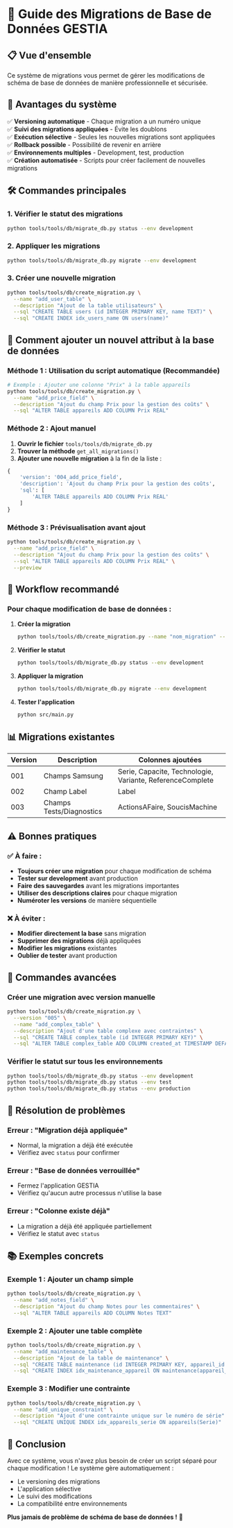 # 🚀 Guide des Migrations de Base de Données GESTIA

## 📋 **Vue d'ensemble**

Ce système de migrations vous permet de gérer les modifications de schéma de base de données de manière professionnelle et sécurisée.

## 🎯 **Avantages du système**

✅ **Versioning automatique** - Chaque migration a un numéro unique  
✅ **Suivi des migrations appliquées** - Évite les doublons  
✅ **Exécution sélective** - Seules les nouvelles migrations sont appliquées  
✅ **Rollback possible** - Possibilité de revenir en arrière  
✅ **Environnements multiples** - Development, test, production  
✅ **Création automatisée** - Scripts pour créer facilement de nouvelles migrations  

## 🛠️ **Commandes principales**

### **1. Vérifier le statut des migrations**
```bash
python tools/tools/db/migrate_db.py status --env development
```

### **2. Appliquer les migrations**
```bash
python tools/tools/db/migrate_db.py migrate --env development
```

### **3. Créer une nouvelle migration**
```bash
python tools/tools/db/create_migration.py \
  --name "add_user_table" \
  --description "Ajout de la table utilisateurs" \
  --sql "CREATE TABLE users (id INTEGER PRIMARY KEY, name TEXT)" \
  --sql "CREATE INDEX idx_users_name ON users(name)"
```

## 📝 **Comment ajouter un nouvel attribut à la base de données**

### **Méthode 1 : Utilisation du script automatique (Recommandée)**

```bash
# Exemple : Ajouter une colonne "Prix" à la table appareils
python tools/tools/db/create_migration.py \
  --name "add_price_field" \
  --description "Ajout du champ Prix pour la gestion des coûts" \
  --sql "ALTER TABLE appareils ADD COLUMN Prix REAL"
```

### **Méthode 2 : Ajout manuel**

1. **Ouvrir le fichier** `tools/tools/db/migrate_db.py`
2. **Trouver la méthode** `get_all_migrations()`
3. **Ajouter une nouvelle migration** à la fin de la liste :

```python
{
    'version': '004_add_price_field',
    'description': 'Ajout du champ Prix pour la gestion des coûts',
    'sql': [
        'ALTER TABLE appareils ADD COLUMN Prix REAL'
    ]
}
```

### **Méthode 3 : Prévisualisation avant ajout**

```bash
python tools/tools/db/create_migration.py \
  --name "add_price_field" \
  --description "Ajout du champ Prix pour la gestion des coûts" \
  --sql "ALTER TABLE appareils ADD COLUMN Prix REAL" \
  --preview
```

## 🔄 **Workflow recommandé**

### **Pour chaque modification de base de données :**

1. **Créer la migration**
   ```bash
   python tools/tools/db/create_migration.py --name "nom_migration" --description "..." --sql "..."
   ```

2. **Vérifier le statut**
   ```bash
   python tools/tools/db/migrate_db.py status --env development
   ```

3. **Appliquer la migration**
   ```bash
   python tools/tools/db/migrate_db.py migrate --env development
   ```

4. **Tester l'application**
   ```bash
   python src/main.py
   ```

## 📊 **Migrations existantes**

| Version | Description | Colonnes ajoutées |
|---------|-------------|-------------------|
| 001 | Champs Samsung | Serie, Capacite, Technologie, Variante, ReferenceComplete |
| 002 | Champ Label | Label |
| 003 | Champs Tests/Diagnostics | ActionsAFaire, SoucisMachine |

## ⚠️ **Bonnes pratiques**

### **✅ À faire :**
- **Toujours créer une migration** pour chaque modification de schéma
- **Tester sur development** avant production
- **Faire des sauvegardes** avant les migrations importantes
- **Utiliser des descriptions claires** pour chaque migration
- **Numéroter les versions** de manière séquentielle

### **❌ À éviter :**
- **Modifier directement la base** sans migration
- **Supprimer des migrations** déjà appliquées
- **Modifier les migrations** existantes
- **Oublier de tester** avant production

## 🔧 **Commandes avancées**

### **Créer une migration avec version manuelle**
```bash
python tools/tools/db/create_migration.py \
  --version "005" \
  --name "add_complex_table" \
  --description "Ajout d'une table complexe avec contraintes" \
  --sql "CREATE TABLE complex_table (id INTEGER PRIMARY KEY)" \
  --sql "ALTER TABLE complex_table ADD COLUMN created_at TIMESTAMP DEFAULT CURRENT_TIMESTAMP"
```

### **Vérifier le statut sur tous les environnements**
```bash
python tools/tools/db/migrate_db.py status --env development
python tools/tools/db/migrate_db.py status --env test
python tools/tools/db/migrate_db.py status --env production
```

## 🚨 **Résolution de problèmes**

### **Erreur : "Migration déjà appliquée"**
- Normal, la migration a déjà été exécutée
- Vérifiez avec `status` pour confirmer

### **Erreur : "Base de données verrouillée"**
- Fermez l'application GESTIA
- Vérifiez qu'aucun autre processus n'utilise la base

### **Erreur : "Colonne existe déjà"**
- La migration a déjà été appliquée partiellement
- Vérifiez le statut avec `status`

## 📚 **Exemples concrets**

### **Exemple 1 : Ajouter un champ simple**
```bash
python tools/tools/db/create_migration.py \
  --name "add_notes_field" \
  --description "Ajout du champ Notes pour les commentaires" \
  --sql "ALTER TABLE appareils ADD COLUMN Notes TEXT"
```

### **Exemple 2 : Ajouter une table complète**
```bash
python tools/tools/db/create_migration.py \
  --name "add_maintenance_table" \
  --description "Ajout de la table de maintenance" \
  --sql "CREATE TABLE maintenance (id INTEGER PRIMARY KEY, appareil_id INTEGER, date TEXT, description TEXT)" \
  --sql "CREATE INDEX idx_maintenance_appareil ON maintenance(appareil_id)"
```

### **Exemple 3 : Modifier une contrainte**
```bash
python tools/tools/db/create_migration.py \
  --name "add_unique_constraint" \
  --description "Ajout d'une contrainte unique sur le numéro de série" \
  --sql "CREATE UNIQUE INDEX idx_appareils_serie ON appareils(Serie)"
```

## 🎉 **Conclusion**

Avec ce système, vous n'avez plus besoin de créer un script séparé pour chaque modification ! Le système gère automatiquement :
- Le versioning des migrations
- L'application sélective
- Le suivi des modifications
- La compatibilité entre environnements

**Plus jamais de problème de schéma de base de données !** 🚀 